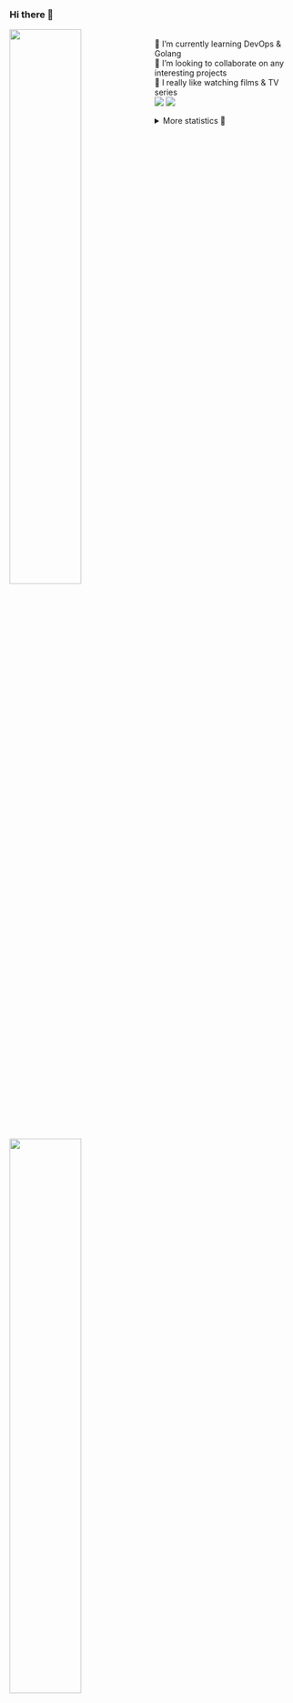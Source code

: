 ### Hi there 👋


[<img align="left" width="50%" src="https://github-readme-stats.vercel.app/api?username=rufusnufus&hide=issues&show_icons=true&count_private=true&theme=transparent&title_color=FF6F40&text_color=FBF9F8&icon_color=F48242&hide_border=true&hide_title=true#gh-dark-mode-only">](https://metrics.lecoq.io/rufusnufus#gh-dark-mode-only)
[<img align="left" width="50%" src="https://github-readme-stats.vercel.app/api?username=rufusnufus&hide=issues&show_icons=true&count_private=true&theme=transparent&title_color=FF6533&text_color=4D4644&icon_color=FF8038&hide_border=true&hide_title=true#gh-light-mode-only">](https://metrics.lecoq.io/rufusnufus#gh-light-mode-only)

<p>
  <br>
  🌱 I’m currently learning DevOps & Golang</br>
  👯 I’m looking to collaborate on any interesting projects</br>
  🎥 I really like watching films & TV series</br>
  <a href="https://linkedin.com/in/rufusnufus"><img src="https://img.shields.io/badge/linkedin-0077B5.svg?style=for-the-badge&logo=linkedin&logoColor=white"/></a>
  <a href="https://t.me/rufusnufus"><img src="https://img.shields.io/badge/-telegram-black?style=for-the-badge&color=blue&logo=telegram"/></a>
</p>

<p text-align="left">
<details>
  <summary>More statistics 👀</summary><br/>

<!--START_SECTION:waka-->
![Code Time](http://img.shields.io/badge/Code%20Time-277%20hrs%2020%20mins-blue)

![Profile Views](http://img.shields.io/badge/Profile%20Views-1-blue)

**I'm an Early 🐤** 

```text
🌞 Morning                4330 commits        ██████░░░░░░░░░░░░░░░░░░░   22.43 % 
🌆 Daytime                10832 commits       ██████████████░░░░░░░░░░░   56.10 % 
🌃 Evening                3546 commits        █████░░░░░░░░░░░░░░░░░░░░   18.37 % 
🌙 Night                  599 commits         █░░░░░░░░░░░░░░░░░░░░░░░░   03.10 % 
```
📅 **I'm Most Productive on Wednesday** 

```text
Monday                   3822 commits        █████░░░░░░░░░░░░░░░░░░░░   19.80 % 
Tuesday                  3619 commits        █████░░░░░░░░░░░░░░░░░░░░   18.74 % 
Wednesday                3927 commits        █████░░░░░░░░░░░░░░░░░░░░   20.34 % 
Thursday                 3152 commits        ████░░░░░░░░░░░░░░░░░░░░░   16.33 % 
Friday                   3412 commits        ████░░░░░░░░░░░░░░░░░░░░░   17.67 % 
Saturday                 527 commits         █░░░░░░░░░░░░░░░░░░░░░░░░   02.73 % 
Sunday                   848 commits         █░░░░░░░░░░░░░░░░░░░░░░░░   04.39 % 
```


📊 **This Week I Spent My Time On** 

```text
💬 Programming Languages: 
Terraform                5 hrs 30 mins       ██████████░░░░░░░░░░░░░░░   38.98 % 
HCL                      3 hrs 10 mins       ██████░░░░░░░░░░░░░░░░░░░   22.45 % 
Other                    2 hrs 39 mins       █████░░░░░░░░░░░░░░░░░░░░   18.86 % 
YAML                     1 hr 23 mins        ██░░░░░░░░░░░░░░░░░░░░░░░   09.88 % 
Bash                     51 mins             ██░░░░░░░░░░░░░░░░░░░░░░░   06.04 % 

🔥 Editors: 
VS Code                  12 hrs 51 mins      ███████████████████████░░   91.06 % 
iTerm2                   1 hr 15 mins        ██░░░░░░░░░░░░░░░░░░░░░░░   08.94 % 
```

**I Mostly Code in Java** 

```text
Python                   21 repos            ███░░░░░░░░░░░░░░░░░░░░░░   12.21 % 
Smarty                   17 repos            ██░░░░░░░░░░░░░░░░░░░░░░░   09.88 % 
HCL                      6 repos             █░░░░░░░░░░░░░░░░░░░░░░░░   03.49 % 
HTML                     5 repos             █░░░░░░░░░░░░░░░░░░░░░░░░   02.91 % 
Mustache                 4 repos             █░░░░░░░░░░░░░░░░░░░░░░░░   02.33 % 
```




 Last Updated on 08/05/2023 01:03:12 UTC
<!--END_SECTION:waka-->

</details>
</p>
